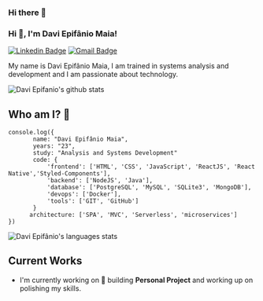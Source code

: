 ### Hi there 👋

### Hi 👋, I'm Davi Epifânio Maia!


[![Linkedin Badge](https://img.shields.io/static/v1?message=Davi&logo=linkedin&labelColor=1182c3&color=1182c3&logoColor=white&label=%20)](https://www.linkedin.com/in/davi-epif%C3%A2nio-75158b191/) [![Gmail Badge](https://img.shields.io/static/v1?message=daviepifaniomaia@gmail.com&logo=gmail&labelColor=C14438&color=C14438&logoColor=white&label=%20)](mailto:daviepifaniomaia@gmail.com)

My name is Davi Epifânio Maia, I am trained in systems analysis and development and I am passionate about technology.

![Davi Epifanio's github stats](https://github-readme-stats.vercel.app/api?username=EpifanioD&hide=["issues"]&&theme=react)

 ## Who am I? 🤔
 ```
console.log({
        name: "Davi Epifânio Maia",
        years: "23",
        study: "Analysis and Systems Development"
        code: {
            'frontend': ['HTML', 'CSS', 'JavaScript', 'ReactJS', 'React Native','Styled-Components'],
            'backend': ['NodeJS', 'Java'],
            'database': ['PostgreSQL', 'MySQL', 'SQLite3', 'MongoDB'],
            'devops': ['Docker'],
            'tools': ['GIT', 'GitHub']
        }
       architecture: ['SPA', 'MVC', 'Serverless', 'microservices']
})
 ```
![Davi Epifânio's languages stats](https://github-readme-stats.vercel.app/api/top-langs/?username=EpifanioD&layout=compact&&theme=react)

## Current Works 

 * I'm currently working on 🚀 building **Personal Project** and working up on polishing my skills.
